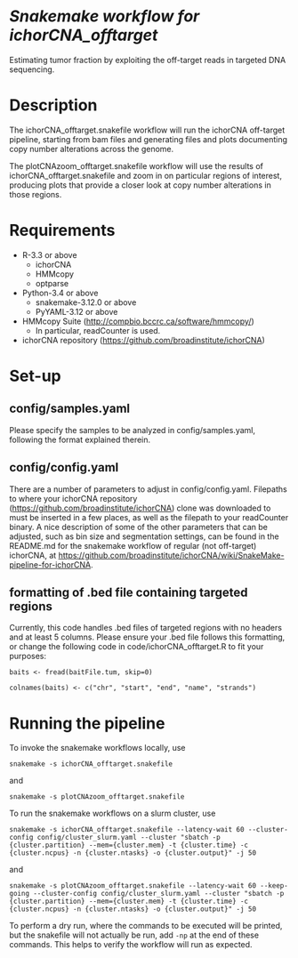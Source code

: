 # *Snakemake workflow for ichorCNA_offtarget*
Estimating tumor fraction by exploiting the off-target reads in targeted DNA sequencing.

# Description
The ichorCNA_offtarget.snakefile workflow will run the ichorCNA off-target pipeline, starting from bam files and generating files and plots documenting copy number alterations across the genome.

The plotCNAzoom_offtarget.snakefile workflow will use the results of ichorCNA_offtarget.snakefile and zoom in on particular regions of interest, producing plots that provide a closer look at copy number alterations in those regions.

# Requirements
* R-3.3 or above
  * ichorCNA
  * HMMcopy
  * optparse
* Python-3.4 or above
  * snakemake-3.12.0 or above
  * PyYAML-3.12 or above
* HMMcopy Suite (http://compbio.bccrc.ca/software/hmmcopy/)
  * In particular, readCounter is used.
* ichorCNA repository (https://github.com/broadinstitute/ichorCNA)
 
# Set-up
## config/samples.yaml
Please specify the samples to be analyzed in config/samples.yaml, following the format explained therein.
 
## config/config.yaml
There are a number of parameters to adjust in config/config.yaml.  Filepaths to where your ichorCNA repository (https://github.com/broadinstitute/ichorCNA) clone was downloaded to must be inserted in a few places, as well as the filepath to your readCounter binary.
A nice description of some of the other parameters that can be adjusted, such as bin size and segmentation settings, can be found in the README.md for the snakemake workflow of regular (not off-target) ichorCNA, at https://github.com/broadinstitute/ichorCNA/wiki/SnakeMake-pipeline-for-ichorCNA.

## formatting of .bed file containing targeted regions
Currently, this code handles .bed files of targeted regions with no headers and at least 5 columns.  Please ensure your .bed file follows this formatting, or change the following code in code/ichorCNA_offtarget.R to fit your purposes:

`baits <- fread(baitFile.tum, skip=0)`

`colnames(baits) <- c("chr", "start", "end", "name", "strands")`
 
# Running the pipeline
To invoke the snakemake workflows locally, use

`snakemake -s ichorCNA_offtarget.snakefile`

and

`snakemake -s plotCNAzoom_offtarget.snakefile`

To run the snakemake workflows on a slurm cluster, use

`snakemake -s ichorCNA_offtarget.snakefile --latency-wait 60 --cluster-config config/cluster_slurm.yaml --cluster "sbatch -p {cluster.partition} --mem={cluster.mem} -t {cluster.time} -c {cluster.ncpus} -n {cluster.ntasks} -o {cluster.output}" -j 50`

and

`snakemake -s plotCNAzoom_offtarget.snakefile --latency-wait 60 --keep-going --cluster-config config/cluster_slurm.yaml --cluster "sbatch -p {cluster.partition} --mem={cluster.mem} -t {cluster.time} -c {cluster.ncpus} -n {cluster.ntasks} -o {cluster.output}" -j 50`

To perform a dry run, where the commands to be executed will be printed, but the snakefile will not actually be run, add `-np` at the end of these commands.  This helps to verify the workflow will run as expected.
